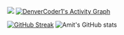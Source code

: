 ![](https://visitor-badge.laobi.icu/badge?page_id=amtsngh.amtsngh)
<a href="https://github.com/ashutosh00710/github-readme-activity-graph"><img alt="DenverCoder1's Activity Graph" src="https://activity-graph.herokuapp.com/graph?username=amtsngh&bg_color=1F222E&color=F8D866&line=F85D7F&point=FFFFFF&hide_border=true" /></a>

[![GitHub Streak](https://github-readme-streak-stats.herokuapp.com/?user=amtsngh&theme=dark)](https://git.io/streak-stats)
![Amit's GitHub stats](https://github-readme-stats.vercel.app/api?username=amtsngh&show_icons=true&theme=radical)
